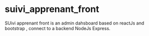 # suivi_apprenant_front
SUivi apprenant front is an admin dahsboard based on reactJs and bootstrap , connect to a backend NodeJs Express.  
